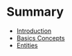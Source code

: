 # Summary

- [Introduction](./chapter_1.md)
- [Basics Concepts](./basic_concepts.md)
- [Entities](./entities.md)
